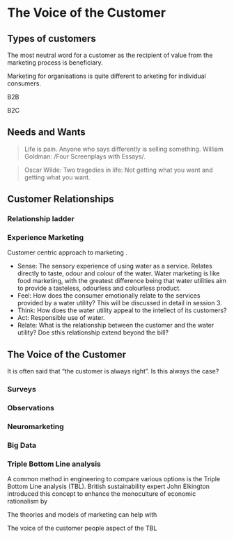 # The Voice of the Customer

## Types of customers
The most neutral word for a customer as the recipient of value from the marketing process is beneficiary. 

Marketing for organisations is quite different to arketing for individual consumers.

B2B

B2C

## Needs and Wants
>Life is pain. Anyone who says differently is selling something. William Goldman: /Four Screenplays with Essays/.

>Oscar Wilde: Two tragedies in life: Not getting what you want and getting what you want.

## Customer Relationships

### Relationship ladder

### Experience Marketing
Customer centric approach to marketing .
- Sense: The sensory experience of using water as a service. Relates directly to taste, odour and colour of the water. Water marketing is like food marketing, with the greatest difference being that water utilities aim to provide a tasteless, odourless and colourless product.
- Feel: How does the consumer emotionally relate to the services provided by a water utility? This will be discussed in detail in session 3.
- Think: How does the water utility appeal to the intellect of its customers?
- Act: Responsible use of water.
- Relate: What is the relationship between the customer and the water utility? Doe sthis relationship extend beyond the bill?

## The Voice of the Customer
It is often said that “the customer is always right”. Is this always the case?

### Surveys

### Observations

### Neuromarketing

### Big Data

### Triple Bottom Line analysis
A common method in engineering to compare various options is the Triple Bottom Line analysis (TBL). British sustainability expert John Elkington introduced this concept to enhance the monoculture of economic rationalism by 

The theories and models of marketing can help with 

The voice of the customer people aspect of the TBL 

